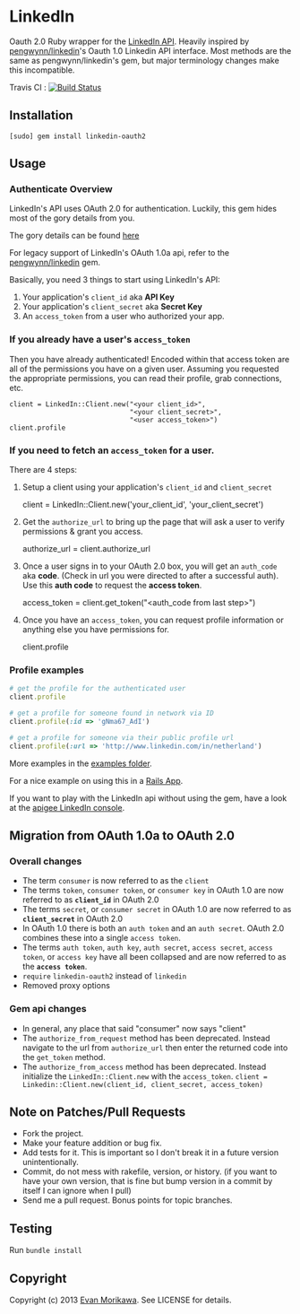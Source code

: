 # LinkedIn

Oauth 2.0 Ruby wrapper for the [LinkedIn API](http://developer.linkedin.com). Heavily inspired by [pengwynn/linkedin](https://github.com/pengwynn/linkedin)'s Oauth 1.0 Linkedin API interface. Most methods are the same as pengwynn/linkedin's gem, but major terminology changes make this incompatible.

Travis CI : [![Build Status](https://secure.travis-ci.org/emorikawa/linkedin-oauth2.png)](http://travis-ci.org/emorikawa/linkedin-oauth2)

## Installation

    [sudo] gem install linkedin-oauth2

## Usage

### Authenticate Overview

LinkedIn's API uses OAuth 2.0 for authentication. Luckily, this gem hides most of the gory details from you.

The gory details can be found [here](https://developer.linkedin.com/documents/authentication)

For legacy support of LinkedIn's OAuth 1.0a api, refer to the [pengwynn/linkedin](https://github.com/pengwynn/linkedin) gem.

Basically, you need 3 things to start using LinkedIn's API:

1. Your application's `client_id` aka **API Key**
1. Your application's `client_secret` aka **Secret Key**
1. An `access_token` from a user who authorized your app.

### If you already have a user's `access_token`
Then you have already authenticated! Encoded within that access token are
all of the permissions you have on a given user. Assuming you requested
the appropriate permissions, you can read their profile, grab connections,
etc.

    client = LinkedIn::Client.new("<your client_id>",
                                  "<your client_secret>",
                                  "<user access_token>")
    client.profile

### If you need to fetch an `access_token` for a user.
There are 4 steps:

1. Setup a client using your application's `client_id` and `client_secret`

    client = LinkedIn::Client.new('your_client_id', 'your_client_secret')

2. Get the `authorize_url` to bring up the page that will ask a user
   to verify permissions & grant you access.

    authorize_url = client.authorize_url

3. Once a user signs in to your OAuth 2.0 box, you will get an
   `auth_code` aka **code**. (Check in url you were directed to after a
   successful auth). Use this **auth code** to request the
   **access token**.

    access_token = client.get_token("<auth_code from last step>")

4. Once you have an `access_token`, you can request profile information or
   anything else you have permissions for.

    client.profile

### Profile examples
```ruby
# get the profile for the authenticated user
client.profile

# get a profile for someone found in network via ID
client.profile(:id => 'gNma67_AdI')

# get a profile for someone via their public profile url
client.profile(:url => 'http://www.linkedin.com/in/netherland')
```


More examples in the [examples folder](http://github.com/pengwynn/linkedin/blob/master/examples).

For a nice example on using this in a [Rails App](http://pivotallabs.com/users/will/blog/articles/1096-linkedin-gem-for-a-web-app).

If you want to play with the LinkedIn api without using the gem, have a look at the [apigee LinkedIn console](http://app.apigee.com/console/linkedin).

## Migration from OAuth 1.0a to OAuth 2.0
### Overall changes
* The term `consumer` is now referred to as the `client`
* The terms `token`, `consumer token`, or `consumer key` in OAuth 1.0 are now referred to as **`client_id`** in OAuth 2.0
* The terms `secret`, or `consumer secret` in OAuth 1.0 are now referred to as **`client_secret`** in OAuth 2.0
* In OAuth 1.0 there is both an `auth token` and an `auth secret`. OAuth 2.0 combines these into a single `access token`.
* The terms `auth token`, `auth key`, `auth secret`, `access secret`, `access token`, or `access key` have all been collapsed and are now referred to as the **`access token`**.
* `require` `linkedin-oauth2` instead of `linkedin`
* Removed proxy options

### Gem api changes
* In general, any place that said "consumer" now says "client"
* The `authorize_from_request` method has been deprecated. Instead
  navigate to the url from `authorize_url` then enter the returned code
  into the `get_token` method.
* The `authorize_from_access` method has been deprecated. Instead
  initialize the `LinkedIn::Client.new` with the `access_token`.
  `client = Linkedin::Client.new(client_id, client_secret, access_token)`


## Note on Patches/Pull Requests

* Fork the project.
* Make your feature addition or bug fix.
* Add tests for it. This is important so I don't break it in a
  future version unintentionally.
* Commit, do not mess with rakefile, version, or history.
  (if you want to have your own version, that is fine but
   bump version in a commit by itself I can ignore when I pull)
* Send me a pull request. Bonus points for topic branches.

## Testing
Run `bundle install`

## Copyright

Copyright (c) 2013 [Evan Morikawa](https://twitter.com/E0M). See LICENSE for details.
